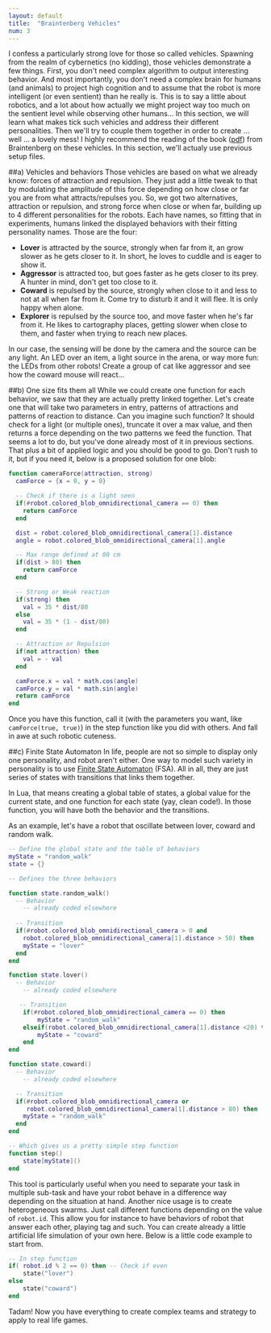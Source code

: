 ```yaml
---
layout: default
title:  "Braintenberg Vehicles"
num: 3
---
```


I confess a particularly strong love for those so called vehicles. Spawning from the realm of cybernetics (no kidding), those vehicles demonstrate a few things. First, you don't need complex algorithm to output interesting behavior. And most importantly, you don't need a complex brain for humans (and animals) to project high cognition and to assume that the robot is more intelligent (or even sentient) than he really is. This is to say a little about robotics, and a lot about how actually we might project way too much on the sentient level while observing other humans... In this section, we will learn what makes tick such vehicles and address their different personalities. Then we'll try to couple them together in order to create ... well ... a lovely mess! I highly recommend the reading of the book ([pdf](http://ge.tt/1ivvhQu/v/0)) from Braintenberg on these vehicles. In this section, we'll actualy use previous setup files.

##a) Vehicles and behaviors
Those vehicles are based on what we already know: forces of attraction and repulsion. They just add a little tweak to that by modulating the amplitude of this force depending on how close or far you are from what attracts/repulses you. So, we got two alternatives, attraction or repulsion, and strong force when close or when far, building up to 4 different personalities for the robots. Each have names, so fitting that in experiments, humans linked the displayed behaviors with their fitting personality names. Those are the four:

* **Lover** is attracted by the source, strongly when far from it, an grow slower as he gets closer to it. In short, he loves to cuddle and is eager to show it.
* **Aggressor** is attracted too, but goes faster as he gets closer to its prey. A hunter in mind, don't get too close to it.
* **Coward** is repulsed by the source, strongly when close to it and less to not at all when far from it. Come try to disturb it and it will flee. It is only happy when alone.
* **Explorer** is repulsed by the source too, and move faster when he's far from it. He likes to cartography places, getting slower when close to them, and faster when trying to reach new places.

In our case, the sensing will be done by the camera and the source can be any light. An LED over an item, a light source in the arena, or way more fun: the LEDs from other robots! Create a group of cat like aggressor and see how the coward mouse will react...

##b) One size fits them all
While we could create one function for each behavior, we saw that they are actually pretty linked together. Let's create one that will take two parameters in entry, patterns of attractions and patterns of reaction to distance. Can you imagine such function? It should check for a light (or multiple ones), truncate it over a max value, and then returns a force depending on the two patterns we feed the function. That seems a lot to do, but you've done already most of it in previous sections. That plus a bit of applied logic and you should be good to go. Don't rush to it, but if you need it, below is a proposed solution for one blob:

```lua
function cameraForce(attraction, strong)
  camForce = {x = 0, y = 0}

  -- Check if there is a light seen
  if(#robot.colored_blob_omnidirectional_camera == 0) then
    return camForce
  end

  dist = robot.colored_blob_omnidirectional_camera[1].distance
  angle = robot.colored_blob_omnidirectional_camera[1].angle

  -- Max range defined at 80 cm
  if(dist > 80) then
    return camForce
  end

  -- Strong or Weak reaction
  if(strong) then
    val = 35 * dist/80
  else
    val = 35 * (1 - dist/80)
  end

  -- Attraction or Repulsion
  if(not attraction) then
    val = - val
  end

  camForce.x = val * math.cos(angle)
  camForce.y = val * math.sin(angle)     	
  return camForce
end
```

Once you have this function, call it (with the parameters you want, like `camForce(true, true)`) in the step function like you did with others. And fall in awe at such robotic cuteness.

##c) Finite State Automaton
In life, people are not so simple to display only one personality, and robot aren't either. One way to model such variety in personality is to use [Finite State Automaton](http://en.wikipedia.org/wiki/Finite-state_machine) (FSA). All in all, they are just series of states with transitions that links them together.

In Lua, that means creating a global table of states, a global value for the current state, and one function for each state (yay, clean code!). In those function, you will have both the behavior and the transitions.

As an example, let's have a robot that oscillate between lover, coward and random walk.

```lua
-- Define the global state and the table of behaviors
myState = "random_walk"
state = {}

-- Defines the three behaviors

function state.random_walk()
  -- Behavior
    -- already coded elsewhere
    
  -- Transition
  if(#robot.colored_blob_omnidirectional_camera > 0 and
    robot.colored_blob_omnidirectional_camera[1].distance > 50) then
    myState = "lover"
  end
end

function state.lover()
  -- Behavior
    -- already coded elsewhere	

   -- Transition
    if(#robot.colored_blob_omnidirectional_camera == 0) then
        myState = "random_walk"
    elseif(robot.colored_blob_omnidirectional_camera[1].distance <20) then
        myState = "coward"
    end
end

function state.coward()
  -- Behavior
    -- already coded elsewhere	

  -- Transition
  if(#robot.colored_blob_omnidirectional_camera or
     robot.colored_blob_omnidirectional_camera[1].distance > 80) then
    myState = "random_walk"
  end
end

-- Which gives us a pretty simple step function
function step()
    state[myState]()
end

```

This tool is particularly useful when you need to separate your task in multiple sub-task and have your robot behave in a difference way depending on the situation at hand. Another nice usage is to create heterogeneous swarms. Just call different functions depending on the value of `robot.id`. This allow you for instance to have behaviors of robot that answer each other, playing tag and such. You can create already a little artificial life simulation of your own here. Below is a little code example to start from.


```lua
-- In step function
if( robot.id % 2 == 0) then -- Check if even 
    state("lover")
else
    state("coward")
end
```

Tadam! Now you have everything to create complex teams and strategy to apply to real life games.

